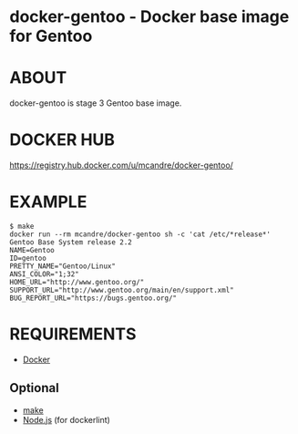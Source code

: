 # docker-gentoo - Docker base image for Gentoo

# ABOUT

docker-gentoo is stage 3 Gentoo base image.

# DOCKER HUB

https://registry.hub.docker.com/u/mcandre/docker-gentoo/

# EXAMPLE

```
$ make
docker run --rm mcandre/docker-gentoo sh -c 'cat /etc/*release*'
Gentoo Base System release 2.2
NAME=Gentoo
ID=gentoo
PRETTY_NAME="Gentoo/Linux"
ANSI_COLOR="1;32"
HOME_URL="http://www.gentoo.org/"
SUPPORT_URL="http://www.gentoo.org/main/en/support.xml"
BUG_REPORT_URL="https://bugs.gentoo.org/"
```

# REQUIREMENTS

* [Docker](https://www.docker.com/)

## Optional

* [make](http://www.gnu.org/software/make/)
* [Node.js](https://nodejs.org/en/) (for dockerlint)
